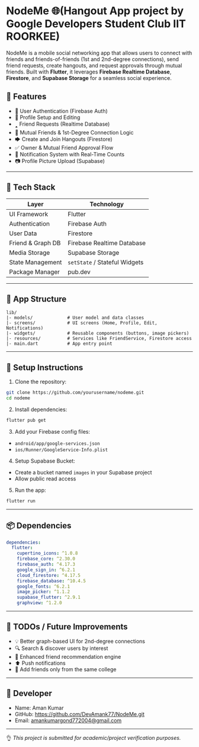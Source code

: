 # NodeMe 🌐(Hangout App project by Google Developers Student Club IIT ROORKEE)

NodeMe is a mobile social networking app that allows users to connect with friends and friends-of-friends (1st and 2nd-degree connections), send friend requests, create hangouts, and request approvals through mutual friends. Built with **Flutter**, it leverages **Firebase Realtime Database**, **Firestore**, and **Supabase Storage** for a seamless social experience.

## 🚀 Features

* 👤 User Authentication (Firebase Auth)
* 📝 Profile Setup and Editing
* 🢑 Friend Requests (Realtime Database)
* 🔗 Mutual Friends & 1st-Degree Connection Logic
* 🡆 Create and Join Hangouts (Firestore)
* ✅ Owner & Mutual Friend Approval Flow
* 📩 Notification System with Real-Time Counts
* 📷 Profile Picture Upload (Supabase)

---

## 🧱 Tech Stack

| Layer             | Technology                    |
| ----------------- | ----------------------------- |
| UI Framework      | Flutter                       |
| Authentication    | Firebase Auth                 |
| User Data         | Firestore                     |
| Friend & Graph DB | Firebase Realtime Database    |
| Media Storage     | Supabase Storage              |
| State Management  | `setState` / Stateful Widgets |
| Package Manager   | pub.dev                       |

---

## 🧽 App Structure

```
lib/
|- models/             # User model and data classes
|- screens/            # UI screens (Home, Profile, Edit, Notifications)
|- widgets/            # Reusable components (buttons, image pickers)
|- resources/          # Services like FriendService, Firestore access
|- main.dart           # App entry point
```

---

## 🔧 Setup Instructions

1. Clone the repository:

```bash
git clone https://github.com/yourusername/nodeme.git
cd nodeme
```

2. Install dependencies:

```bash
flutter pub get
```

3. Add your Firebase config files:

* `android/app/google-services.json`
* `ios/Runner/GoogleService-Info.plist`

4. Setup Supabase Bucket:

* Create a bucket named `images` in your Supabase project
* Allow public read access

5. Run the app:

```bash
flutter run
```

---

## 📦 Dependencies

```yaml
dependencies:
  flutter:
    cupertino_icons: ^1.0.8
    firebase_core: ^2.30.0
    firebase_auth: ^4.17.3
    google_sign_in: ^6.2.1
    cloud_firestore: ^4.17.5
    firebase_database: ^10.4.5
    google_fonts: ^6.2.1
    image_picker: ^1.1.2
    supabase_flutter: ^2.9.1
    graphview: ^1.2.0
```

---

## 🔄 TODOs / Future Improvements

* 💡 Better graph-based UI for 2nd-degree connections
* 🔍 Search & discover users by interest
* 🔐 Enhanced friend recommendation engine
* ⬆️ Push notifications
* 🏢 Add friends only from the same college

---

## 👤 Developer

* Name: Aman Kumar
* GitHub: https://github.com/DevAmank77/NodeMe.git
* Email: amankumargond772004@gmail.com

---

👌 *This project is submitted for academic/project verification purposes.*
